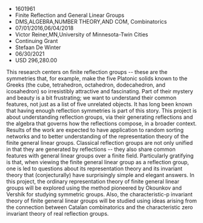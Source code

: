 
* 1601961
* Finite Reflection and General Linear Groups
* DMS,ALGEBRA,NUMBER THEORY,AND COM, Combinatorics
* 07/01/2016,06/04/2018
* Victor Reiner,MN,University of Minnesota-Twin Cities
* Continuing Grant
* Stefaan De Winter
* 06/30/2021
* USD 296,280.00

This research centers on finite reflection groups -- these are the symmetries
that, for example, make the five Platonic solids known to the Greeks (the cube,
tetrahedron, octahedron, dodecahedron, and icosahedron) so irresistibly
attractive and fascinating. Part of their mystery and beauty is a bit
frustrating; we want to understand their common features, not just as a list of
five unrelated objects. It has long been known that having enough reflection
symmetries is part of this story. This project is about understanding reflection
groups, via their generating reflections and the algebra that governs how the
reflections compose, in a broader context. Results of the work are expected to
have application to random sorting networks and to better understanding of the
representation theory of the finite general linear groups. Classical reflection
groups are not only unified in that they are generated by reflections -- they
also share common features with general linear groups over a finite field.
Particularly gratifying is that, when viewing the finite general linear group as
a reflection group, one is led to questions about its representation theory and
its invariant theory that (conjecturally) have surprisingly simple and elegant
answers. In this project, the ordinary representation theory of finite general
linear groups will be explored using the method pioneered by Okounkov and
Vershik for studying symmetric groups. Also, the characteristic-p invariant
theory of finite general linear groups will be studied using ideas arising from
the connection between Catalan combinatorics and the characteristic zero
invariant theory of real reflection groups.
